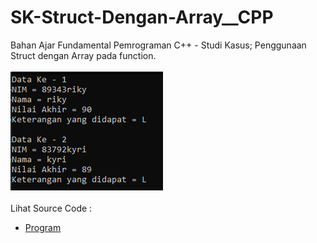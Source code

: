 # SK-Struct-Dengan-Array__CPP
Bahan Ajar Fundamental Pemrograman C++ - Studi Kasus; Penggunaan Struct dengan Array pada function.<br><br>
<img src="https://github.com/RizkyKhapidsyah/SK-Struct-Dengan-Array__CPP/blob/master/SK-Struct-Dengan-Array__CPP/Result/001.PNG"><br><br>
Lihat Source Code : <br>
- <a href="https://github.com/RizkyKhapidsyah/SK-Struct-Dengan-Array__CPP/blob/master/SK-Struct-Dengan-Array__CPP/Source.cpp">Program</a>
